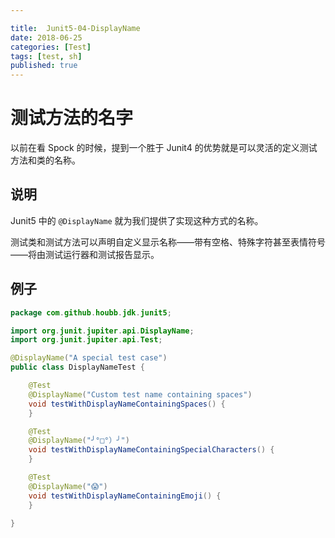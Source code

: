 ```yaml
---

title:  Junit5-04-DisplayName
date: 2018-06-25
categories: [Test]
tags: [test, sh]
published: true
---
```


# 测试方法的名字

以前在看 Spock 的时候，提到一个胜于 Junit4 的优势就是可以灵活的定义测试方法和类的名称。

## 说明 

Junit5 中的 `@DisplayName` 就为我们提供了实现这种方式的名称。

测试类和测试方法可以声明自定义显示名称——带有空格、特殊字符甚至表情符号——将由测试运行器和测试报告显示。

## 例子

```java
package com.github.houbb.jdk.junit5;

import org.junit.jupiter.api.DisplayName;
import org.junit.jupiter.api.Test;

@DisplayName("A special test case")
public class DisplayNameTest {

    @Test
    @DisplayName("Custom test name containing spaces")
    void testWithDisplayNameContainingSpaces() {
    }

    @Test
    @DisplayName("╯°□°）╯")
    void testWithDisplayNameContainingSpecialCharacters() {
    }

    @Test
    @DisplayName("😱")
    void testWithDisplayNameContainingEmoji() {
    }

}
```









